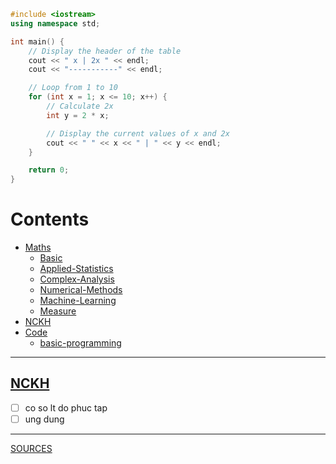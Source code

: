 ```cpp
#include <iostream>
using namespace std;

int main() {
    // Display the header of the table
    cout << " x | 2x " << endl;
    cout << "-----------" << endl;

    // Loop from 1 to 10
    for (int x = 1; x <= 10; x++) {
        // Calculate 2x
        int y = 2 * x;

        // Display the current values of x and 2x
        cout << " " << x << " | " << y << endl;
    }

    return 0;
}
```
# Contents
- [Maths](https://github.com/S-ROLL/notebook.maths/blob/main/Maths)
  - [Basic](https://github.com/Bancie/notebook.maths/blob/main/Basic-concept/basic.ipynb)
  - [Applied-Statistics](https://github.com/Bancie/notebook.maths/blob/main/Applied-Statistics/as.ipynb)
  - [Complex-Analysis](https://github.com/Bancie/notebook.maths/blob/main/Complex-Analysis/ca.ipynb)
  - [Numerical-Methods](https://github.com/Bancie/notebook.maths/blob/main/Numerical-Methods/nm.ipynb)
  - [Machine-Learning](https://github.com/Bancie/notebook.maths/blob/main/Machine-Learning/ml.ipynb)
  - [Measure](https://github.com/S-ROLL/notebook.maths/blob/main/Maths/Measure/measure.ipynb)
- [NCKH](https://github.com/Bancie/notebook.maths/blob/main/NCKH/nckh.ipynb)
- [Code](https://github.com/S-ROLL/notebook.maths/blob/main/Code)
  - [basic-programming](https://github.com/S-ROLL/notebook.maths/blob/main/Code/basic-prog/basic-programme.ipynb)
---
## [NCKH](https://github.com/Bancie/notebook.maths/blob/main/NCKH/nckh.ipynb)
- [ ] co so lt do phuc tap
- [ ] ung dung
---
[SOURCES](https://drive.google.com/drive/u/1/folders/1HARdf9ZS6k-OPniwOIoeQKNms1sTe28c)
